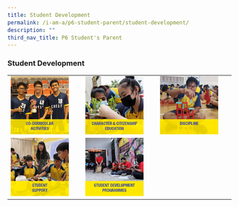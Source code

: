 ```yaml
---
title: Student Development
permalink: /i-am-a/p6-student-parent/student-development/
description: ""
third_nav_title: P6 Student's Parent
---
```

### Student Development

|  |  |  |
|---|---|---|
| <a href="https://www.crestsec.edu.sg/programmes/student-development/cca/"><img style="width:85%" src="/images/sd1.png"></a> | <a href="https://www.crestsec.edu.sg/character-and-citizenship-education/programmes/"><img style="width:85%" src="/images/sd2.png"></a>  | <a href="https://www.crestsec.edu.sg/discipline/programmes/student-development/"><img style="width:85%" src="/images/sd3.png"></a> |
| <a href="https://www.crestsec.edu.sg/student-support/programmes/student-development/"><img style="width:85%" src="/images/sd4.png"></a> | <a href="https://www.crestsec.edu.sg/student-development-programmes/programmes/student-development/"><img style="width:85%" src="/images/sd5.png"></a> |  |